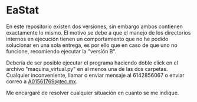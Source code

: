 # EaStat
En este repositorio existen dos versiones, sin embargo ambos contienen exactamente lo mismo. El motivo se debe a que el manejo de los directorios internos en ejecución tienen un comportamiento que no he podido solucionar en una sola entrega, es por ello que en caso de que uno no funcione, recomiendo ejecutar la "versión B".

Debería de ser posible ejecutar el programa haciendo doble click en el archivo "maquina_virtual.py" en al menos una de las dos carpetas. Cualquier inconveniente, llamar o enviar mensaje al 6142856067 o enviar correo a A01561769@tec.mx.

Me encargaré de resolver cualquier situación en cuanto se me indique.